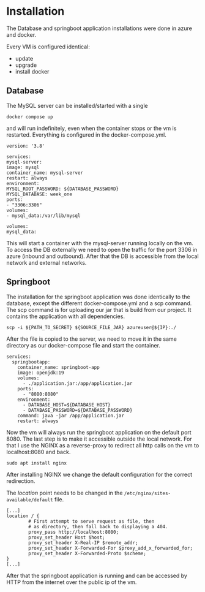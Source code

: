 # Installation
The Database and springboot application installations were done in azure
and docker. 

Every VM is configured identical:
* update
* upgrade
* install docker

## Database
The MySQL server can be installed/started with a single 

``docker compose up``

and will run indefinitely, even when the container stops or the vm is restarted.
Everything is configured in the docker-compose.yml.
```
version: '3.8'

services:
mysql-server:
image: mysql
container_name: mysql-server
restart: always
environment:
MYSQL_ROOT_PASSWORD: ${DATABASE_PASSWORD}
MYSQL_DATABASE: week_one
ports:
- "3306:3306"
volumes:
- mysql_data:/var/lib/mysql

volumes:
mysql_data:
```
This will start a container with the mysql-server running locally on the vm. 
To access the DB externally we need to open the traffic for the port 3306 in azure (inbound and outbound).
After that the DB is accessible from the local network and external networks.

## Springboot
The installation for the springboot application was done identically to the database, except the different docker-compose.yml and a scp command.
The scp command is for uploading our jar that is build from our project. It contains the application with all dependencies.

``scp -i ${PATH_TO_SECRET} ${SOURCE_FILE_JAR} azureuser@${IP}:./``

After the file is copied to the server, we need to move it in the same directory as our docker-compose file and start the container.
```
services:
  springbootapp:
    container_name: springboot-app
    image: openjdk:19
    volumes:
      - ./application.jar:/app/application.jar
    ports:
      - "8080:8080"
    environment:
      - DATABASE_HOST=${DATABASE_HOST}
      - DATABASE_PASSWORD=${DATABASE_PASSWORD}
    command: java -jar /app/application.jar
    restart: always
```
Now the vm will always run the springboot application on the default port 8080.
The last step is to make it accessible outside the local network. 
For that I use the NGINX as a reverse-proxy to redirect all http calls on the vm to localhost:8080 and back.

``sudo apt install nginx``

After installing NGINX we change the default configuration for the correct redirection.

The *location* point needs to be changed in the ``/etc/nginx/sites-available/default`` file.

```
[...]
location / {
        # First attempt to serve request as file, then
        # as directory, then fall back to displaying a 404.
        proxy_pass http://localhost:8080;
        proxy_set_header Host $host;
        proxy_set_header X-Real-IP $remote_addr;
        proxy_set_header X-Forwarded-For $proxy_add_x_forwarded_for;
        proxy_set_header X-Forwarded-Proto $scheme;
}
[...]
```
After that the springboot application is running and can be accessed by HTTP from the internet over the public ip of the vm.